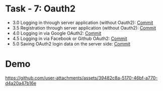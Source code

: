 
# Task - 7: Oauth2

- 3.0 Logging in through server application (without Oauth2): [Commit](https://github.com/viashchuk/ebiznes/commit/419c41fa80af3e25b9ed18d734e68a788718e5bc)
- 3.5 Registration through server application (without Oauth2): [Commit](https://github.com/viashchuk/ebiznes/commit/4cc0e8e357073545a5b41a2969e4bad5fc32cae9)
- 4.0 Logging in via Google OAuth2: [Commit](https://github.com/viashchuk/ebiznes/commit/bba475af34708db7b745756651a4d2436c3204c0)
- 4.5 Logging in via Facebook or Github OAuth2: [Commit](https://github.com/viashchuk/ebiznes/commit/bfb359baa6a3608ce66233172a89b484dcccdf48)
- 5.0 Saving OAuth2 login data on the server side: [Commit](https://github.com/viashchuk/ebiznes/commit/bfb359baa6a3608ce66233172a89b484dcccdf48)


# Demo

https://github.com/user-attachments/assets/39482c8a-5170-46bf-a770-d4a20a47b16e